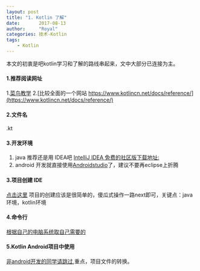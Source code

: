 ```yaml
---
layout: post
title: "1. Kotlin 了解"
date:       2017-08-13
author:     "Royal"
categories: 技术-Kotlin
tags: 
    - Kotlin
---
```

本文的初衷是吧kotlin学习和了解的路线串起来，文中大部分已连接为主。

#### 1.推荐阅读网址
1.[菜鸟教学](http://www.runoob.com/kotlin/kotlin-tutorial.html)
2.[比较全面的一个网站 https://www.kotlincn.net/docs/reference/](https://www.kotlincn.net/docs/reference/)

#### 2.文件名
.kt

#### 3.开发环境
1. java 推荐还是用 IDEA吧 [IntelliJ IDEA 免费的社区版下载地址:](https://www.jetbrains.com/idea/download/index.html)
2. android 开发就直接使用[Androidstudio](http://www.androiddevtools.cn/#)了，建议不要再eclipse上折腾

#### 3.项目创建 IDE
[点击这里](http://www.runoob.com/kotlin/kotlin-setup.html)
项目的创建应该是很简单的，傻瓜式操作一路next即可，关键点：java环境，kotlin环境

#### 4.命令行
[根据自己的电脑系统取自己需要的](http://www.runoob.com/kotlin/kotlin-command-line.html)

#### 5.Kotlin Android项目中使用
[非android开发的同学请跳过](http://www.runoob.com/kotlin/otlin-android-setup.html),重点，项目文件的转换。





